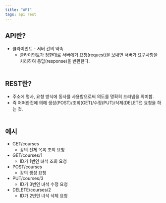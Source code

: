 ```yaml
---
title: "API"
tags: api rest
---
```


## API란?

- 클라이언트 - 서버 간의 약속
  - 클라이언트가 정한대로 서버에거 요청(request)을 보내면
    서버가 요구사항을 처리하여 응답(response)을 반환한다.
    <br>
    <br>

## REST란?

- 주소에 명사, 요청 방식에 동사를 사용함으로써 의도를 명확히 드러냄을 의미함.
- 즉 어떠한것에 의해 생성(POST)/조회(GET)/수정(PUT)/삭제(DELETE) 요청을 하는 것.
  <br>
  <br>

## 예시

- GET/courses
  - 강의 전체 목록 조회 요청
- GET/courses/1
  - ID가 1번인 녀석 조회 요청
- POST/courses
  - 강의 생성 요청
- PUT/courses/3
  - ID가 3번인 녀석 수정 요청
- DELETE/courses/2
  - ID가 2번인 녀석 삭제 요청
